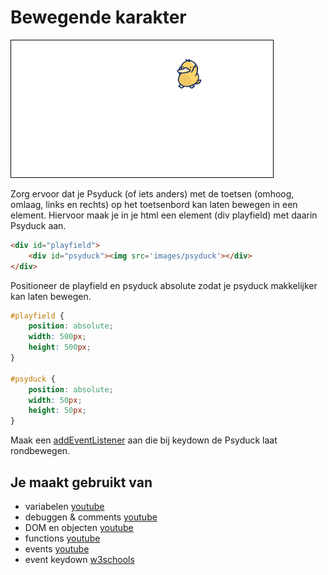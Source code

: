 # Bewegende karakter

![Moving Character ui](images/MovingCharacter-ui.png)

Zorg ervoor dat je Psyduck (of iets anders) met de toetsen (omhoog, omlaag, links en rechts) op het toetsenbord kan laten bewegen in een element. Hiervoor maak je in je html een element (div playfield) met daarin Psyduck aan. 

```html
<div id="playfield">
	<div id="psyduck"><img src='images/psyduck'></div>
</div>
```

Positioneer de playfield en psyduck absolute zodat je psyduck makkelijker kan laten bewegen.

```css
#playfield {
	position: absolute;
	width: 500px;
	height: 500px;
}

#psyduck {
	position: absolute;
	width: 50px;
	height: 50px;
}
```

Maak een [addEventListener](https://www.w3schools.com/jsref/tryit.asp?filename=tryjsref_onkeydown_addeventlistener) aan die bij keydown de Psyduck laat rondbewegen.

## Je maakt gebruikt van
- variabelen [youtube](https://www.youtube.com/watch?v=HfWaYjRrIM4)
- debuggen & comments [youtube](https://www.youtube.com/watch?v=XUYCOm38SWY)
- DOM en objecten [youtube](https://www.youtube.com/watch?v=k81rBKqwDhU)
- functions [youtube](https://www.youtube.com/watch?v=zC5cvaETdyQ)
- events [youtube](https://www.youtube.com/watch?v=6jYEabxJXxg)
- event keydown [w3schools](https://www.w3schools.com/jsref/tryit.asp?filename=tryjsref_onkeydown_addeventlistener)